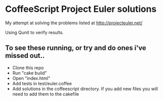 # CoffeeScript Project Euler solutions

My attempt at solving the problems listed at http://projecteuler.net/

Using Qunit to verify results.

## To see these running, or try and do ones i've missed out..
- Clone this repo
- Run "cake build"
- Open "index.html"
- Add tests in test/euler.coffee
- Add solutions in the coffeescript directory. If you add new files you will need to add them to the cakefile
